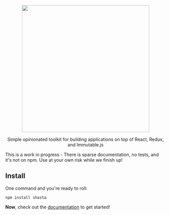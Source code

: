 <p align='center'>
  <img src='https://cloud.githubusercontent.com/assets/425716/12767211/d7fa856c-c9bc-11e5-82cb-99cf540330cb.png' width='400'/>
  <p align='center'>Simple opinionated toolkit for building applications on top of React, Redux, and Immutable.js</p>
</p>

This is a work in progress - There is sparse documentation, no tests, and it's not on npm. Use at your own risk while we finish up!

## Install

One command and you're ready to roll:

```
npm install shasta
```

**Now**, check out the [documentation](http://shasta.tools/shasta) to get started!

[downloads-image]: http://img.shields.io/npm/dm/shasta.svg
[npm-url]: https://npmjs.org/package/shasta
[npm-image]: http://img.shields.io/npm/v/shasta.svg

[travis-url]: https://travis-ci.org/shastajs/shasta
[travis-image]: https://travis-ci.org/shastajs/shasta.png?branch=master
